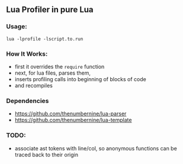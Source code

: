 ## Lua Profiler in pure Lua

### Usage:
`lua -lprofile -lscript.to.run`

### How It Works:
- first it overrides the `require` function
- next, for lua files, parses them, 
- inserts profiling calls into beginning of blocks of code
- and recompiles

### Dependencies
- https://github.com/thenumbernine/lua-parser
- https://github.com/thenumbernine/lua-template

### TODO:
- associate ast tokens with line/col, so anonymous functions can be traced back to their origin
